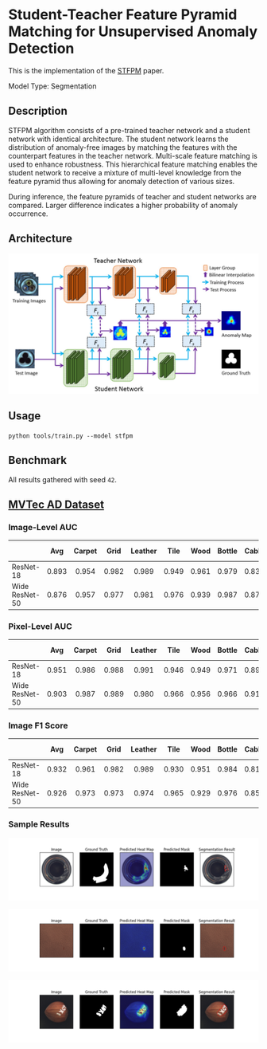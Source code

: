 # Student-Teacher Feature Pyramid Matching for Unsupervised Anomaly Detection

This is the implementation of the [STFPM](https://arxiv.org/pdf/2103.04257.pdf) paper.

Model Type: Segmentation

## Description

STFPM algorithm consists of a pre-trained teacher network and a student network with identical architecture. The student network learns the distribution of anomaly-free images by matching the features with the counterpart features in the teacher network. Multi-scale feature matching is used to enhance robustness. This hierarchical feature matching enables the student network to receive a mixture of multi-level knowledge from the feature pyramid thus allowing for anomaly detection of various sizes.

During inference, the feature pyramids of teacher and student networks are compared. Larger difference indicates a higher probability of anomaly occurrence.

## Architecture

![STFPM Architecture](../../../../../docs/source/images/stfpm/architecture.jpg "STFPM Architecture")

## Usage

`python tools/train.py --model stfpm`

## Benchmark

All results gathered with seed `42`.

## [MVTec AD Dataset](https://www.mvtec.com/company/research/datasets/mvtec-ad)

### Image-Level AUC

|                |  Avg  | Carpet | Grid  | Leather | Tile  | Wood  | Bottle | Cable | Capsule | Hazelnut | Metal Nut | Pill  | Screw | Toothbrush | Transistor | Zipper |
| -------------- | :---: | :----: | :---: | :-----: | :---: | :---: | :----: | :---: | :-----: | :------: | :-------: | :---: | :---: | :--------: | :--------: | :----: |
| ResNet-18      | 0.893 | 0.954  | 0.982 |  0.989  | 0.949 | 0.961 | 0.979  | 0.838 |  0.759  |  0.999   |   0.956   | 0.705 | 0.835 |   0.997    |   0.853    | 0.645  |
| Wide ResNet-50 | 0.876 | 0.957  | 0.977 |  0.981  | 0.976 | 0.939 | 0.987  | 0.878 |  0.732  |  0.995   |   0.973   | 0.652 | 0.825 |    0.5     |   0.875    | 0.899  |

### Pixel-Level AUC

|                |  Avg  | Carpet | Grid  | Leather | Tile  | Wood  | Bottle | Cable | Capsule | Hazelnut | Metal Nut | Pill  | Screw | Toothbrush | Transistor | Zipper |
| -------------- | :---: | :----: | :---: | :-----: | :---: | :---: | :----: | :---: | :-----: | :------: | :-------: | :---: | :---: | :--------: | :--------: | :----: |
| ResNet-18      | 0.951 | 0.986  | 0.988 |  0.991  | 0.946 | 0.949 | 0.971  | 0.898 |  0.962  |  0.981   |   0.942   | 0.878 | 0.983 |   0.983    |   0.838    | 0.972  |
| Wide ResNet-50 | 0.903 | 0.987  | 0.989 |  0.980  | 0.966 | 0.956 | 0.966  | 0.913 |  0.956  |  0.974   |   0.961   | 0.946 | 0.988 |   0.178    |   0.807    | 0.980  |

### Image F1 Score

|                |  Avg  | Carpet | Grid  | Leather | Tile  | Wood  | Bottle | Cable | Capsule | Hazelnut | Metal Nut | Pill  | Screw | Toothbrush | Transistor | Zipper |
| -------------- | :---: | :----: | :---: | :-----: | :---: | :---: | :----: | :---: | :-----: | :------: | :-------: | :---: | :---: | :--------: | :--------: | :----: |
| ResNet-18      | 0.932 | 0.961  | 0.982 |  0.989  | 0.930 | 0.951 | 0.984  | 0.819 |  0.918  |  0.993   |   0.973   | 0.918 | 0.887 |   0.984    |   0.790    | 0.908  |
| Wide ResNet-50 | 0.926 | 0.973  | 0.973 |  0.974  | 0.965 | 0.929 | 0.976  | 0.853 |  0.920  |  0.972   |   0.974   | 0.922 | 0.884 |   0.833    |   0.815    | 0.931  |

### Sample Results

![Sample Result 1](../../../../../docs/source/images/stfpm/results/0.png "Sample Result 1")

![Sample Result 2](../../../../../docs/source/images/stfpm/results/1.png "Sample Result 2")

![Sample Result 3](../../../../../docs/source/images/stfpm/results/2.png "Sample Result 3")
